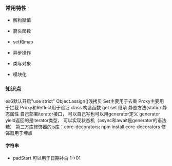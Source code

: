 ### 常用特性
- 解构赋值

- 箭头函数

- set和map

- 异步操作

- 类与对象

- 模块化


### 知识点
es6默认开启"use strict"
Object.assign()浅拷贝
Set主要用于去重
Proxy主要用于拦截
Proxy和Reflect用于验证
class 构造函数 get set 继承 静态方法(static) 静态属性
自己部署iterator接口， 可以自己写也可以用generator定义
generator yield返回的是iterator类型， 可以实现状态机（async和await是generator的语法糖）
第三方库修饰器的js库：core-decorators; npm install core-decorators
修饰器用于埋点


#### 字符串
- padStart 可以用于日期补白 1->01




